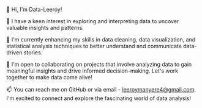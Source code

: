 
👋 Hi, I'm Data-Leeroy!

👀 I have a keen interest in exploring and interpreting data to uncover valuable insights and patterns.

🌱 I'm currently enhancing my skills in data cleaning, data visualization, and statistical analysis techniques to better understand and communicate data-driven stories.

💞️ I'm open to collaborating on projects that involve analyzing data to gain meaningful insights and drive informed decision-making. Let's work together to make data come alive!

📫 You can reach me on GitHub or via email - leeroymanyere4@gmail.com. I'm excited to connect and explore the fascinating world of data analysis!

<!---
Data-Leeroy/Data-Leeroy is a ✨ special ✨ repository because its `README.md` (this file) appears on your GitHub profile.
You can click the Preview link to take a look at your changes.
--->
